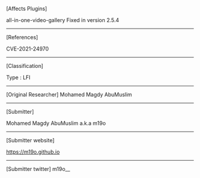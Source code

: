 [Affects Plugins]

all-in-one-video-gallery
Fixed in version 2.5.4

------------------------------------------ 
[References]

CVE-2021-24970

------------------------------------------ 
[Classification]

Type : LFI 

------------------------------------------ 
[Original Researcher]
Mohamed Magdy AbuMuslim 

------------------------------------------ 
[Submitter]

Mohamed Magdy AbuMuslim a.k.a m19o

------------------------------------------ 
[Submitter website]

https://m19o.github.io

------------------------------------------ 
[Submitter twitter]
m19o__

